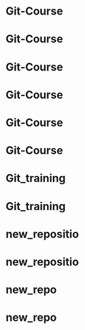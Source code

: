# Git-Course
# Git-Course
# Git-Course
# Git-Course
# Git-Course
# Git-Course
# Git_training
# Git_training
# new_repositio
# new_repositio
# new_repo
# new_repo
